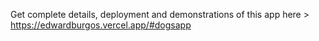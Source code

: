 Get complete details, deployment and demonstrations of this app here > https://edwardburgos.vercel.app/#dogsapp
